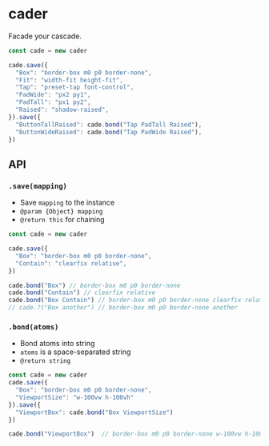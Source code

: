 # cader
Facade your cascade.

```js
const cade = new cader

cade.save({
  "Box": "border-box m0 p0 border-none",
  "Fit": "width-fit height-fit",
  "Tap": "preset-tap font-control",
  "PadWide": "px2 py1",
  "PadTall": "px1 py2",
  "Raised": "shadow-raised",
}).save({
  "ButtonTallRaised": cade.bond("Tap PadTall Raised"),
  "ButtonWideRaised": cade.bond("Tap PadWide Raised"),
})
```

## API

### `.save(mapping)`

- Save `mapping` to the instance
- `@param {Object} mapping`
- `@return this` for chaining

```js
const cade = new cader

cade.save({
  "Box": "border-box m0 p0 border-none",
  "Contain": "clearfix relative",
})

cade.bond("Box") // border-box m0 p0 border-none
cade.bond("Contain") // clearfix relative
cade.bond("Box Contain") // border-box m0 p0 border-none clearfix relative
// cade.?("Box another") // border-box m0 p0 border-none another
```

### `.bond(atoms)`

- Bond atoms into string
- `atoms` is a space-separated string
- `@return string`

```js
const cade = new cader
cade.save({
  "Box": "border-box m0 p0 border-none",
  "ViewportSize": "w-100vw h-100vh"
}).save({
  "ViewportBox": cade.bond("Box ViewportSize")
})

cade.bond("ViewportBox")  // border-box m0 p0 border-none w-100vw h-100vh
```
